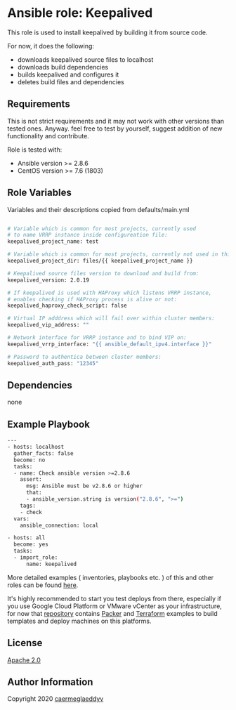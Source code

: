 Ansible role: Keepalived
=========

This role is used to install keepalived by building it from source code.

For now, it does the following:
- downloads keepalived source files to localhost
- downloads build dependencies
- builds keepalived and configures it
- deletes build files and dependencies


Requirements
------------

This is not strict requirements and it may not work with other versions than tested ones.
Anyway. feel free to test by yourself, suggest addition of new functionality and contribute.

Role is tested with:
- Ansible version >= 2.8.6
- CentOS version >= 7.6 (1803)


Role Variables
--------------

Variables and their descriptions copied from defaults/main.yml

```bash

# Variable which is common for most projects, currently used
# to name VRRP instance inside configureation file:
keepalived_project_name: test

# Variable which is common for most projects, currently not used in this one:
keepalived_project_dir: files/{{ keepalived_project_name }}

# Keepalived source files version to download and build from:
keepalived_version: 2.0.19

# If keepalived is used with HAProxy which listens VRRP instance,
# enables checking if HAProxy process is alive or not:
keepalived_haproxy_check_script: false

# Virtual IP adddress which will fail over within cluster members:
keepalived_vip_address: ""

# Network interface for VRRP instance and to bind VIP on:
keepalived_vrrp_interface: "{{ ansible_default_ipv4.interface }}"

# Password to authentica between cluster members:
keepalived_auth_pass: "12345"

```


Dependencies
------------

none


Example Playbook
----------------

```bash
---
- hosts: localhost
  gather_facts: false
  become: no
  tasks:
  - name: Check ansible version >=2.8.6
    assert:
      msg: Ansible must be v2.8.6 or higher
      that:
      - ansible_version.string is version("2.8.6", ">=")
    tags:
    - check
  vars:
    ansible_connection: local

- hosts: all
  become: yes
  tasks:
  - import_role:
      name: keepalived

```

More detailed examples ( inventories, playbooks etc. ) of this and other roles can be found [here](https://github.com/caermeglaeddyv/examples/tree/dev/ansible).

It's highly recommended to start you test deploys from there, especially if you use Google Cloud Platform or VMware vCenter as your infrastructure, for now that [repository](https://github.com/caermeglaeddyv/examples) contains [Packer](https://github.com/caermeglaeddyv/examples/tree/dev/packer) and [Terraform](https://github.com/caermeglaeddyv/examples/tree/dev/terraform) examples to build templates and deploy machines on this platforms.


License
-------

[Apache 2.0](https://github.com/caermeglaeddyv/ansible-role-keepalived/blob/dev/LICENSE)


Author Information
------------------

Copyright 2020 [caermeglaeddyv](https://github.com/caermeglaeddyv)
